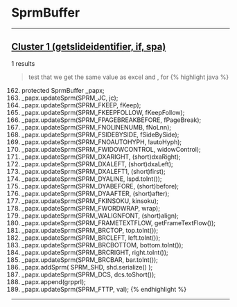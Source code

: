 # SprmBuffer

***

## [Cluster 1 (getslideidentifier, if, spa)](./1)
1 results
> test that we get the same value as excel and , for 
{% highlight java %}
162. protected SprmBuffer _papx;
254.   _papx.updateSprm(SPRM_JC, jc);
265.   _papx.updateSprm(SPRM_FKEEP, fKeep);
276.   _papx.updateSprm(SPRM_FKEEPFOLLOW, fKeepFollow);
287.   _papx.updateSprm(SPRM_FPAGEBREAKBEFORE, fPageBreak);
298.   _papx.updateSprm(SPRM_FNOLINENUMB, fNoLnn);
309.   _papx.updateSprm(SPRM_FSIDEBYSIDE, fSideBySide);
320.   _papx.updateSprm(SPRM_FNOAUTOHYPH, !autoHyph);
331.   _papx.updateSprm(SPRM_FWIDOWCONTROL, widowControl);
342.   _papx.updateSprm(SPRM_DXARIGHT, (short)dxaRight);
353.   _papx.updateSprm(SPRM_DXALEFT, (short)dxaLeft);
364.   _papx.updateSprm(SPRM_DXALEFT1, (short)first);
375.   _papx.updateSprm(SPRM_DYALINE, lspd.toInt());
386.   _papx.updateSprm(SPRM_DYABEFORE, (short)before);
397.   _papx.updateSprm(SPRM_DYAAFTER, (short)after);
408.   _papx.updateSprm(SPRM_FKINSOKU, kinsoku);
419.   _papx.updateSprm(SPRM_FWORDWRAP, wrap);
430.   _papx.updateSprm(SPRM_WALIGNFONT, (short)align);
441.   _papx.updateSprm(SPRM_FRAMETEXTFLOW, getFrameTextFlow());
463.   _papx.updateSprm(SPRM_BRCTOP, top.toInt());
474.   _papx.updateSprm(SPRM_BRCLEFT, left.toInt());
485.   _papx.updateSprm(SPRM_BRCBOTTOM, bottom.toInt());
496.   _papx.updateSprm(SPRM_BRCRIGHT, right.toInt());
507.   _papx.updateSprm(SPRM_BRCBAR, bar.toInt());
519.   _papx.addSprm( SPRM_SHD, shd.serialize() );
530.   _papx.updateSprm(SPRM_DCS, dcs.toShort());
566.   _papx.append(grpprl);
572.   _papx.updateSprm(SPRM_FTTP, val);
{% endhighlight %}

***

